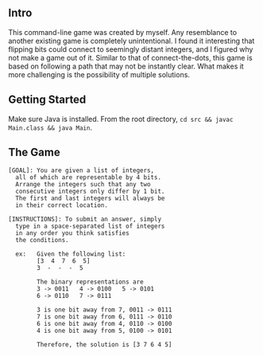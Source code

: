 ## Intro
This command-line game was created by myself. Any resemblance to another existing game is completely unintentional.
I found it interesting that flipping bits could connect to seemingly distant integers, and I figured why not
make a game out of it. Similar to that of connect-the-dots, this game is based on following a path that
may not be instantly clear. What makes it more challenging is the possibility of multiple solutions.

## Getting Started
Make sure Java is installed. From the root directory, `cd src && javac Main.class && java Main`.

## The Game
```
[GOAL]: You are given a list of integers,
  all of which are representable by 4 bits.
  Arrange the integers such that any two
  consecutive integers only differ by 1 bit.
  The first and last integers will always be
  in their correct location.

[INSTRUCTIONS]: To submit an answer, simply
  type in a space-separated list of integers
  in any order you think satisfies
  the conditions.

  ex:   Given the following list: 
        [3  4  7  6  5]
        3  -  -  -  5

        The binary representations are
        3 -> 0011   4 -> 0100   5 -> 0101
        6 -> 0110   7 -> 0111

        3 is one bit away from 7, 0011 -> 0111
        7 is one bit away from 6, 0111 -> 0110
        6 is one bit away from 4, 0110 -> 0100
        4 is one bit away from 5, 0100 -> 0101

        Therefore, the solution is [3 7 6 4 5]
```

